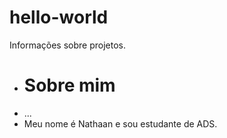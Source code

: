 # hello-world
Informações sobre projetos.
- # Sobre mim
- ...
- Meu nome é Nathaan e sou estudante de ADS.
